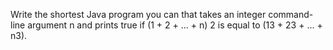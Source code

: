 Write the shortest Java program you can that takes an integer command-line argument n and prints true if (1 + 2 + ... + n) 2 is equal to (13 + 23 + ... + n3).
